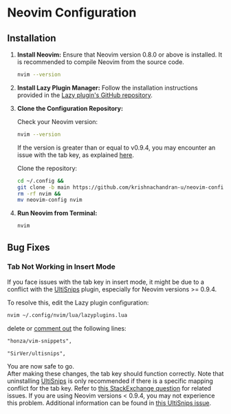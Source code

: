 # Neovim Configuration

## Installation

1. **Install Neovim:** Ensure that Neovim version 0.8.0 or above is installed. It is recommended to compile Neovim from the source code.

    ```bash
    nvim --version
    ```

2. **Install Lazy Plugin Manager:** Follow the installation instructions provided in the [Lazy plugin's GitHub repository](https://github.com/folke/lazy.nvim).

3. **Clone the Configuration Repository:**

    Check your Neovim version:

    ```bash
    nvim --version
    ```

    If the version is greater than or equal to v0.9.4, you may encounter an issue with the tab key, as explained [here](#tab-not-working-in-insert-mode).

    Clone the repository:

    ```bash
    cd ~/.config &&
    git clone -b main https://github.com/krishnachandran-u/neovim-config.git &&
    rm -rf nvim &&
    mv neovim-config nvim
    ```

4. **Run Neovim from Terminal:**

    ```bash
    nvim
    ```

## Bug Fixes

### Tab Not Working in Insert Mode

If you face issues with the tab key in insert mode, it might be due to a conflict with the [UltiSnips](https://github.com/SirVer/ultisnips) plugin, especially for Neovim versions >= 0.9.4.

To resolve this, edit the Lazy plugin configuration:

```bash
nvim ~/.config/nvim/lua/lazyplugins.lua 
```
delete or [comment out](https://www.codecademy.com/resources/docs/lua/comments) the following lines:


```markdown
"honza/vim-snippets",
```
```markdown
"SirVer/ultisnips",
```

You are now safe to go. <br>
After making these changes, the tab key should function correctly. Note that uninstalling [UltiSnips](https://github.com/SirVer/ultisnips) is only recommended if there is a specific mapping conflict for the tab key. Refer to [this StackExchange question](https://vi.stackexchange.com/questions/30807/cant-use-tab-in-insert-mode) for related issues. If you are using Neovim versions < 0.9.4, you may not experience this problem. Additional information can be found in [this UltiSnips issue](https://github.com/SirVer/ultisnips/issues/1022).
